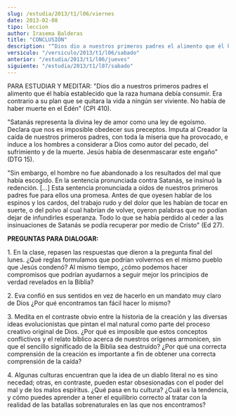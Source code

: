 ```yaml
---
slug: /estudia/2013/t1/l06/viernes
date: 2013-02-08
tipo: leccion
author: Irasema Balderas
title: "CONCLUSIÓN"
description: "“Dios dio a nuestros primeros padres el alimento que él había establecido que  la raza humana debía consumir. Era contrario a su plan que se quitara la vida a  ningún ser viviente. No había de haber muerte en el Edén”"
versiculo: "/versiculo/2013/t1/l06/sabado"
anterior: "/estudia/2013/t1/l06/jueves"
siguiente: "/estudia/2013/t1/l07/sabado"
---
```


PARA ESTUDIAR Y MEDITAR: "Dios dio a nuestros primeros padres el alimento que él había establecido que la raza humana debía consumir. Era contrario a su plan que se quitara la vida a ningún ser viviente. No había de haber muerte en el Edén" (CPI 410).

"Satanás representa la divina ley de amor como una ley de egoísmo. Declara que nos es imposible obedecer sus preceptos. Imputa al Creador la caída de nuestros primeros padres, con toda la miseria que ha provocado, e induce a los hombres a considerar a Dios como autor del pecado, del sufrimiento y de la muerte. Jesús había de desenmascarar este engaño" (DTG 15).

"Sin embargo, el hombre no fue abandonado a los resultados del mal que había escogido. En la sentencia pronunciada contra Satanás, se insinuó la redención. [...] Esta sentencia pronunciada a oídos de nuestros primeros padres fue para ellos una promesa. Antes de que oyesen hablar de los espinos y los cardos, del trabajo rudo y del dolor que les habían de tocar en suerte, o del polvo al cual habrían de volver, oyeron palabras que no podían dejar de infundirles esperanza. Todo lo que se había perdido al ceder a las insinuaciones de Satanás se podía recuperar por medio de Cristo" (Ed 27).

**PREGUNTAS PARA DIALOGAR:**

1\. En la clase, repasen las respuestas que dieron a la pregunta final del lunes. ¿Qué reglas formulamos que podrían volvernos en el mismo pueblo que Jesús condenó? Al mismo tiempo, ¿cómo podemos hacer compromisos que podrían ayudarnos a seguir mejor los principios de verdad revelados en la Biblia?

2\. Eva confió en sus sentidos en vez de hacerlo en un mandato muy claro de Dios ¿Por qué encontramos tan fácil hacer lo mismo?

3\. Medita en el contraste obvio entre la historia de la creación y las diversas ideas evolucionistas que pintan el mal natural como parte del proceso creativo original de Dios. ¿Por qué es imposible que estos conceptos conflictivos y el relato bíblico acerca de nuestros orígenes armonicen, sin que el sencillo significado de la Biblia sea destruido? ¿Por qué una correcta comprensión de la creación es importante a fin de obtener una correcta comprensión de la caída?

4\. Algunas culturas encuentran que la idea de un diablo literal no es sino necedad; otras, en contraste, pueden estar obsesionadas con el poder del mal y de los malos espíritus. ¿Qué pasa en tu cultura? ¿Cuál es la tendencia, y cómo puedes aprender a tener el equilibrio correcto al tratar con la realidad de las batallas sobrenaturales en las que nos encontramos?
